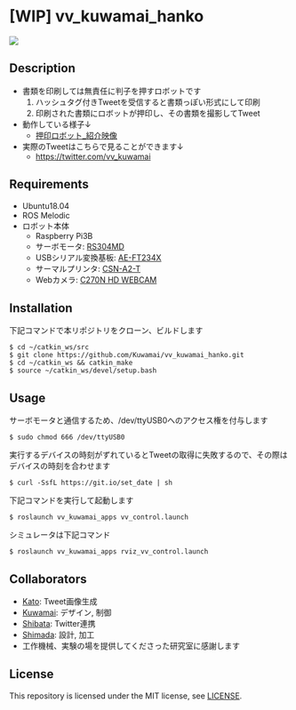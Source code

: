 # [WIP] vv_kuwamai_hanko
![](https://gyazo.com/d4db7bdcbe0a223d929492ad16cb8371/raw)

## Description
* 書類を印刷しては無責任に判子を押すロボットです
  1. ハッシュタグ付きTweetを受信すると書類っぽい形式にして印刷
  2. 印刷された書類にロボットが押印し、その書類を撮影してTweet
* 動作している様子↓
  * [押印ロボット_紹介映像](https://youtu.be/dkK9gP4Uo3w) 
* 実際のTweetはこちらで見ることができます↓
  * https://twitter.com/vv_kuwamai

## Requirements
* Ubuntu18.04
* ROS Melodic
* ロボット本体
  * Raspberry Pi3B
  * サーボモータ: [RS304MD](http://www.futaba.co.jp/robot/command_type_servos/rs304md)
  * USBシリアル変換基板: [AE-FT234X](http://akizukidenshi.com/catalog/g/gM-08461/)
  * サーマルプリンタ: [CSN-A2-T](https://www.switch-science.com/catalog/5202/)
  * Webカメラ: [C270N HD WEBCAM](https://www.logicool.co.jp/ja-jp/product/hd-webcam-c270n)

## Installation
下記コマンドで本リポジトリをクローン、ビルドします
```
$ cd ~/catkin_ws/src
$ git clone https://github.com/Kuwamai/vv_kuwamai_hanko.git
$ cd ~/catkin_ws && catkin_make
$ source ~/catkin_ws/devel/setup.bash
```

## Usage
サーボモータと通信するため、/dev/ttyUSB0へのアクセス権を付与します

```
$ sudo chmod 666 /dev/ttyUSB0
```

実行するデバイスの時刻がずれているとTweetの取得に失敗するので、その際はデバイスの時刻を合わせます

```
$ curl -SsfL https://git.io/set_date | sh
```

下記コマンドを実行して起動します

```
$ roslaunch vv_kuwamai_apps vv_control.launch
```

シミュレータは下記コマンド

```
$ roslaunch vv_kuwamai_apps rviz_vv_control.launch
```

## Collaborators
* [Kato](https://github.com/YusukeKato): Tweet画像生成
* [Kuwamai](https://github.com/Kuwamai): デザイン, 制御
* [Shibata](https://github.com/s-shibata): Twitter連携
* [Shimada](https://github.com/Shimataku9311): 設計, 加工
* 工作機械、実験の場を提供してくださった研究室に感謝します

## License
This repository is licensed under the MIT license, see [LICENSE](./LICENSE).
